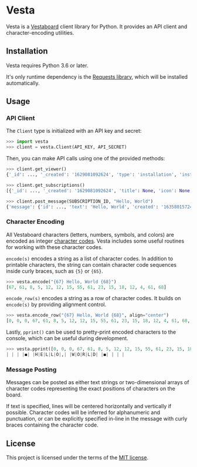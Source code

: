 # Vesta

Vesta is a [Vestaboard](https://www.vestaboard.com/) client library for Python.
It provides an API client and character-encoding utilities.

## Installation

Vesta requires Python 3.6 or later.

It's only runtime dependency is the [Requests library][requests], which will be
installed automatically.

[requests]: https://requests.readthedocs.io/

## Usage

### API Client

The `Client` type is initialized with an API key and secret:

```python
>>> import vesta
>>> client = vesta.Client(API_KEY, API_SECRET)
```

Then, you can make API calls using one of the provided methods:

```python
>>> client.get_viewer()
{'_id': ..., '_created': '1629081092624', 'type': 'installation', 'installation': {'_id': ...}}

>>> client.get_subscriptions()
[{'_id': ..., '_created': '1629081092624', 'title': None, 'icon': None, 'installation': {'_id': ..., 'installable': {'_id': ...}}, 'boards': [{'_id': ...}]}]

>>> client.post_message(SUBSCRIPTION_ID, "Hello, World")
{'message': {'id': ..., 'text': 'Hello, World', 'created': '1635801572442'}}
```

### Character Encoding

All Vestaboard characters (letters, numbers, symbols, and colors) are encoded
as integer [character codes](https://docs.vestaboard.com/characters). Vesta
includes some useful routines for working with these character codes.

`encode(s)` encodes a string as a list of character codes. In addition to
printable characters, the string can contain character code sequences inside
curly braces, such as `{5}` or `{65}`.

```python
>>> vesta.encode("{67} Hello, World {68}")
[67, 61, 8, 5, 12, 12, 15, 55, 61, 23, 15, 18, 12, 4, 61, 68]
```

`encode_row(s)` encodes a string as a row of character codes. It builds on
`encode(s)` by providing alignment control.

```python
>>> vesta.encode_row("{67} Hello, World {68}", align="center")
[0, 0, 0, 67, 61, 8, 5, 12, 12, 15, 55, 61, 23, 15, 18, 12, 4, 61, 68, 0, 0, 0]
```

Lastly, `pprint()` can be used to pretty-print encoded characters to the
console, which can be useful during development.

```python
>>> vesta.pprint([0, 0, 0, 67, 61, 8, 5, 12, 12, 15, 55, 61, 23, 15, 18, 12, 4, 61, 68, 0, 0, 0])
| | | |◼︎| |H|E|L|L|O|,| |W|O|R|L|D| |◼︎| | | |
```

### Message Posting

Messages can be posted as either text strings or two-dimensional arrays of
character codes representing the exact positions of characters on the board.

If text is specified, lines will be centered horizontally and vertically if
possible. Character codes will be inferred for alphanumeric and punctuation, or
can be explicitly specified in-line in the message with curly braces containing
the character code.

## License

This project is licensed under the terms of the [MIT license](LICENSE).
